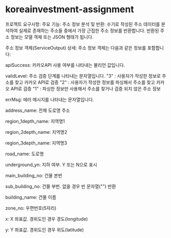 # koreainvestment-assignment

프로젝트 요구사항:
주요 기능:
주소 정보 분석 및 반환: 수기로 작성된 주소 데이터를 분석하여 실제로 존재하는 주소들 중에서 가장 근접한 주소 정보를 반환합니다. 반환된 주소 정보는 모델 객체 또는 JSON 형태가 됩니다.

주소 정보 객체(ServiceOutput) 상세:
주소 정보 객체는 다음과 같은 정보를 포함합니다:

apiSuccess: 카카오API 사용 여부를 나타내는 불리언 값입니다.

validLevel: 주소 검증 단계를 나타내는 문자열입니다.
  "3" : 사용자가 작성한 정보로 주소를 찾고 카카오 API로 검증
  "2" : 사용자가 작성한 정보를 파싱해서 주소를 찾고 카카오 API로 검증
  "1" : 파싱한 정보만 사용해서 주소를 찾거나 검증 되지 않은 주소 정보

errMsg: 에러 메시지를 나타내는 문자열입니다.

address_name: 전체 도로명 주소

region_1depth_name: 지역명1

region_2depth_name: 지역명2

region_3depth_name: 지역명3

road_name: 도로명

underground_yn: 지하 여부. Y 또는 N으로 표시

main_building_no: 건물 본번

sub_building_no: 건물 부번. 없을 경우 빈 문자열("") 반환

building_name: 건물 이름

zone_no: 우편번호(5자리)

x: X 좌표값. 경위도인 경우 경도(longitude)

y: Y 좌표값. 경위도인 경우 위도(latitude)
